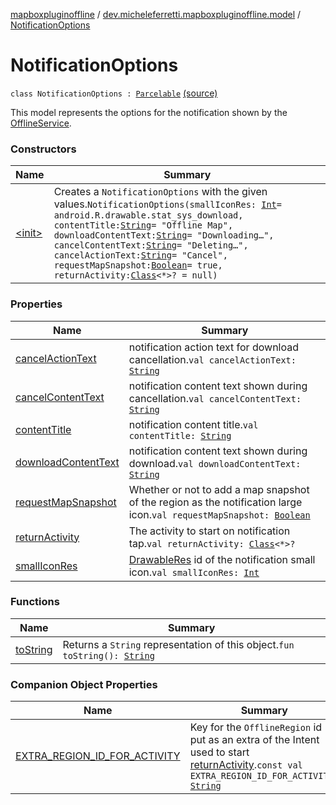 [mapboxpluginoffline](../../index.md) / [dev.micheleferretti.mapboxpluginoffline.model](../index.md) / [NotificationOptions](./index.md)

# NotificationOptions

`class NotificationOptions : `[`Parcelable`](https://developer.android.com/reference/android/os/Parcelable.html) [(source)](https://github.com/xit0c/mapbox-plugin-offline/tree/master/mapboxpluginoffline/src/main/java/dev/micheleferretti/mapboxpluginoffline/model/NotificationOptions.kt#L22)

This model represents the options for the notification shown by
the [OfflineService](../../dev.micheleferretti.mapboxpluginoffline/-offline-service/index.md).

### Constructors

| Name | Summary |
|---|---|
| [&lt;init&gt;](-init-.md) | Creates a `NotificationOptions` with the given values.`NotificationOptions(smallIconRes: `[`Int`](https://kotlinlang.org/api/latest/jvm/stdlib/kotlin/-int/index.html)` = android.R.drawable.stat_sys_download, contentTitle: `[`String`](https://kotlinlang.org/api/latest/jvm/stdlib/kotlin/-string/index.html)` = "Offline Map", downloadContentText: `[`String`](https://kotlinlang.org/api/latest/jvm/stdlib/kotlin/-string/index.html)` = "Downloading…", cancelContentText: `[`String`](https://kotlinlang.org/api/latest/jvm/stdlib/kotlin/-string/index.html)` = "Deleting…", cancelActionText: `[`String`](https://kotlinlang.org/api/latest/jvm/stdlib/kotlin/-string/index.html)` = "Cancel", requestMapSnapshot: `[`Boolean`](https://kotlinlang.org/api/latest/jvm/stdlib/kotlin/-boolean/index.html)` = true, returnActivity: `[`Class`](https://docs.oracle.com/javase/6/docs/api/java/lang/Class.html)`<*>? = null)` |

### Properties

| Name | Summary |
|---|---|
| [cancelActionText](cancel-action-text.md) | notification action text for download cancellation.`val cancelActionText: `[`String`](https://kotlinlang.org/api/latest/jvm/stdlib/kotlin/-string/index.html) |
| [cancelContentText](cancel-content-text.md) | notification content text shown during cancellation.`val cancelContentText: `[`String`](https://kotlinlang.org/api/latest/jvm/stdlib/kotlin/-string/index.html) |
| [contentTitle](content-title.md) | notification content title.`val contentTitle: `[`String`](https://kotlinlang.org/api/latest/jvm/stdlib/kotlin/-string/index.html) |
| [downloadContentText](download-content-text.md) | notification content text shown during download.`val downloadContentText: `[`String`](https://kotlinlang.org/api/latest/jvm/stdlib/kotlin/-string/index.html) |
| [requestMapSnapshot](request-map-snapshot.md) | Whether or not to add a map snapshot of the region as the notification large icon.`val requestMapSnapshot: `[`Boolean`](https://kotlinlang.org/api/latest/jvm/stdlib/kotlin/-boolean/index.html) |
| [returnActivity](return-activity.md) | The activity to start on notification tap.`val returnActivity: `[`Class`](https://docs.oracle.com/javase/6/docs/api/java/lang/Class.html)`<*>?` |
| [smallIconRes](small-icon-res.md) | [DrawableRes](https://developer.android.com/reference/androidx/annotation/DrawableRes.html) id of the notification small icon.`val smallIconRes: `[`Int`](https://kotlinlang.org/api/latest/jvm/stdlib/kotlin/-int/index.html) |

### Functions

| Name | Summary |
|---|---|
| [toString](to-string.md) | Returns a `String` representation of this object.`fun toString(): `[`String`](https://kotlinlang.org/api/latest/jvm/stdlib/kotlin/-string/index.html) |

### Companion Object Properties

| Name | Summary |
|---|---|
| [EXTRA_REGION_ID_FOR_ACTIVITY](-e-x-t-r-a_-r-e-g-i-o-n_-i-d_-f-o-r_-a-c-t-i-v-i-t-y.md) | Key for the `OfflineRegion` id put as an extra of the Intent used to start [returnActivity](return-activity.md).`const val EXTRA_REGION_ID_FOR_ACTIVITY: `[`String`](https://kotlinlang.org/api/latest/jvm/stdlib/kotlin/-string/index.html) |
